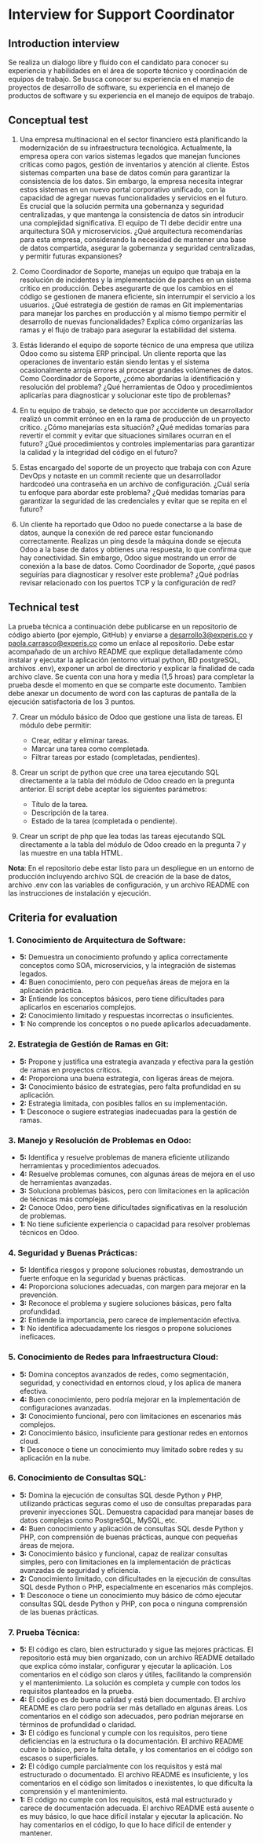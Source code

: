 # Interview for Support Coordinator

## Introduction interview
Se realiza un dialogo libre y fluido con el candidato para conocer su experiencia y habilidades en el área de soporte técnico y coordinación de equipos de trabajo. Se busca conocer su experiencia en el manejo de proyectos de desarrollo de software, su experiencia en el manejo de productos de software y su experiencia en el manejo de equipos de trabajo.

## Conceptual test
1. Una empresa multinacional en el sector financiero está planificando la modernización de su infraestructura tecnológica. Actualmente, la empresa opera con varios sistemas legados que manejan funciones críticas como pagos, gestión de inventarios y atención al cliente. Estos sistemas comparten una base de datos común para garantizar la consistencia de los datos. Sin embargo, la empresa necesita integrar estos sistemas en un nuevo portal corporativo unificado, con la capacidad de agregar nuevas funcionalidades y servicios en el futuro. Es crucial que la solución permita una gobernanza y seguridad centralizadas, y que mantenga la consistencia de datos sin introducir una complejidad significativa. El equipo de TI debe decidir entre una arquitectura SOA y microservicios. ¿Qué arquitectura recomendarías para esta empresa, considerando la necesidad de mantener una base de datos compartida, asegurar la gobernanza y seguridad centralizadas, y permitir futuras expansiones?

2. Como Coordinador de Soporte, manejas un equipo que trabaja en la resolución de incidentes y la implementación de parches en un sistema crítico en producción. Debes asegurarte de que los cambios en el código se gestionen de manera eficiente, sin interrumpir el servicio a los usuarios. ¿Qué estrategia de gestión de ramas en Git implementarías para manejar los parches en producción y al mismo tiempo permitir el desarrollo de nuevas funcionalidades? Explica cómo organizarías las ramas y el flujo de trabajo para asegurar la estabilidad del sistema.

3. Estás liderando el equipo de soporte técnico de una empresa que utiliza Odoo como su sistema ERP principal. Un cliente reporta que las operaciones de inventario están siendo lentas y el sistema ocasionalmente arroja errores al procesar grandes volúmenes de datos. Como Coordinador de Soporte, ¿cómo abordarías la identificación y resolución del problema? ¿Qué herramientas de Odoo y procedimientos aplicarías para diagnosticar y solucionar este tipo de problemas?

4. En tu equipo de trabajo, se detecto que por acccidente un desarrollador realizó un commit erróneo en en la rama de producción de un proyecto crítico. ¿Cómo manejarías esta situación? ¿Qué medidas tomarías para revertir el commit y evitar que situaciones similares ocurran en el futuro? ¿Qué procedimientos y controles implementarías para garantizar la calidad y la integridad del código en el futuro?

5. Estas encargado del soporte de un proyecto que trabaja con con Azure DevOps y notaste en un commit reciente que un desarrollador hardcodeó una contraseña en un archivo de configuración. ¿Cuál sería tu enfoque para abordar este problema? ¿Qué medidas tomarías para garantizar la seguridad de las credenciales y evitar que se repita en el futuro?	

6. Un cliente ha reportado que Odoo no puede conectarse a la base de datos, aunque la conexión de red parece estar funcionando correctamente. Realizas un ping desde la máquina donde se ejecuta Odoo a la base de datos y obtienes una respuesta, lo que confirma que hay conectividad. Sin embargo, Odoo sigue mostrando un error de conexión a la base de datos. Como Coordinador de Soporte, ¿qué pasos seguirías para diagnosticar y resolver este problema? ¿Qué podrías revisar relacionado con los puertos TCP y la configuración de red?

## Technical test

La prueba técnica a continuación debe publicarse en un repositorio de código abierto (por ejemplo, GitHub) y enviarse a <desarrollo3@experis.co> y <paola.carrasco@experis.co> como un enlace al repositorio. Debe estar acompañado de un archivo README que explique detalladamente cómo instalar y ejecutar la aplicación (entorno virtual python, BD postgreSQL, archivos .env), exponer un arbol de directorio y explicar la finalidad de cada archivo clave. Se cuenta con una hora y media (1,5 hroas) para completar la prueba desde el momento en que se comparte este documento. Tambien debe anexar un documento de word con las capturas de pantalla de la ejecución satisfactoria de los 3 puntos.

7. Crear un módulo básico de Odoo que gestione una lista de tareas. El módulo debe permitir:
    * Crear, editar y eliminar tareas.
    * Marcar una tarea como completada.
    * Filtrar tareas por estado (completadas, pendientes).

8. Crear un script de python que cree una tarea ejecutando SQL directamente a la tabla del módulo de Odoo creado en la pregunta anterior. El script debe aceptar los siguientes parámetros:
    * Título de la tarea.
    * Descripción de la tarea.
    * Estado de la tarea (completada o pendiente).

9. Crear un script de php que lea todas las tareas ejecutando SQL directamente a la tabla del módulo de Odoo creado en la pregunta 7 y las muestre en una tabla HTML. 

**Nota**: En el repositorio debe estar listo para un despliegue en un entorno de producción incluyendo archivo SQL de creación de la base de datos, archivo .env con las variables de configuración, y un archivo README con las instrucciones de instalación y ejecución.


## Criteria for evaluation

### **1. Conocimiento de Arquitectura de Software:**
   - **5:** Demuestra un conocimiento profundo y aplica correctamente conceptos como SOA, microservicios, y la integración de sistemas legados.
   - **4:** Buen conocimiento, pero con pequeñas áreas de mejora en la aplicación práctica.
   - **3:** Entiende los conceptos básicos, pero tiene dificultades para aplicarlos en escenarios complejos.
   - **2:** Conocimiento limitado y respuestas incorrectas o insuficientes.
   - **1:** No comprende los conceptos o no puede aplicarlos adecuadamente.

### **2. Estrategia de Gestión de Ramas en Git:**
   - **5:** Propone y justifica una estrategia avanzada y efectiva para la gestión de ramas en proyectos críticos.
   - **4:** Proporciona una buena estrategia, con ligeras áreas de mejora.
   - **3:** Conocimiento básico de estrategias, pero falta profundidad en su aplicación.
   - **2:** Estrategia limitada, con posibles fallos en su implementación.
   - **1:** Desconoce o sugiere estrategias inadecuadas para la gestión de ramas.

### **3. Manejo y Resolución de Problemas en Odoo:**
   - **5:** Identifica y resuelve problemas de manera eficiente utilizando herramientas y procedimientos adecuados.
   - **4:** Resuelve problemas comunes, con algunas áreas de mejora en el uso de herramientas avanzadas.
   - **3:** Soluciona problemas básicos, pero con limitaciones en la aplicación de técnicas más complejas.
   - **2:** Conoce Odoo, pero tiene dificultades significativas en la resolución de problemas.
   - **1:** No tiene suficiente experiencia o capacidad para resolver problemas técnicos en Odoo.

### **4. Seguridad y Buenas Prácticas:**
   - **5:** Identifica riesgos y propone soluciones robustas, demostrando un fuerte enfoque en la seguridad y buenas prácticas.
   - **4:** Proporciona soluciones adecuadas, con margen para mejorar en la prevención.
   - **3:** Reconoce el problema y sugiere soluciones básicas, pero falta profundidad.
   - **2:** Entiende la importancia, pero carece de implementación efectiva.
   - **1:** No identifica adecuadamente los riesgos o propone soluciones ineficaces.

### **5. Conocimiento de Redes para Infraestructura Cloud:**
   - **5:** Domina conceptos avanzados de redes, como segmentación, seguridad, y conectividad en entornos cloud, y los aplica de manera efectiva.
   - **4:** Buen conocimiento, pero podría mejorar en la implementación de configuraciones avanzadas.
   - **3:** Conocimiento funcional, pero con limitaciones en escenarios más complejos.
   - **2:** Conocimiento básico, insuficiente para gestionar redes en entornos cloud.
   - **1:** Desconoce o tiene un conocimiento muy limitado sobre redes y su aplicación en la nube.

### **6. Conocimiento de Consultas SQL:**
   - **5:** Domina la ejecución de consultas SQL desde Python y PHP, utilizando prácticas seguras como el uso de consultas preparadas para prevenir inyecciones SQL. Demuestra capacidad para manejar bases de datos complejas como PostgreSQL, MySQL, etc.
   - **4:** Buen conocimiento y aplicación de consultas SQL desde Python y PHP, con comprensión de buenas prácticas, aunque con pequeñas áreas de mejora.
   - **3:** Conocimiento básico y funcional, capaz de realizar consultas simples, pero con limitaciones en la implementación de prácticas avanzadas de seguridad y eficiencia.
   - **2:** Conocimiento limitado, con dificultades en la ejecución de consultas SQL desde Python o PHP, especialmente en escenarios más complejos.
   - **1:** Desconoce o tiene un conocimiento muy básico de cómo ejecutar consultas SQL desde Python y PHP, con poca o ninguna comprensión de las buenas prácticas.

### **7. Prueba Técnica:**
   - **5:** El código es claro, bien estructurado y sigue las mejores prácticas. El repositorio está muy bien organizado, con un archivo README detallado que explica cómo instalar, configurar y ejecutar la aplicación. Los comentarios en el código son claros y útiles, facilitando la comprensión y el mantenimiento. La solución es completa y cumple con todos los requisitos planteados en la prueba.
   - **4:** El código es de buena calidad y está bien documentado. El archivo README es claro pero podría ser más detallado en algunas áreas. Los comentarios en el código son adecuados, pero podrían mejorarse en términos de profundidad o claridad.
   - **3:** El código es funcional y cumple con los requisitos, pero tiene deficiencias en la estructura o la documentación. El archivo README cubre lo básico, pero le falta detalle, y los comentarios en el código son escasos o superficiales.
   - **2:** El código cumple parcialmente con los requisitos y está mal estructurado o documentado. El archivo README es insuficiente, y los comentarios en el código son limitados o inexistentes, lo que dificulta la comprensión y el mantenimiento.
   - **1:** El código no cumple con los requisitos, está mal estructurado y carece de documentación adecuada. El archivo README está ausente o es muy básico, lo que hace difícil instalar y ejecutar la aplicación. No hay comentarios en el código, lo que lo hace difícil de entender y mantener.